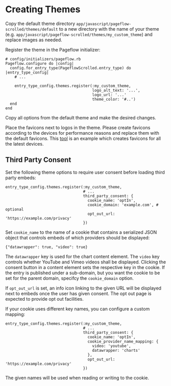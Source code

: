 # Creating Themes

Copy the default theme directory
`app/javascript/pageflow-scrolled/themes/default` to a new directory
with the name of your theme
(e.g. `app/javascript/pageflow-scrolled/themes/my_custom_theme`) and
replace images as needed.

Register the theme in the Pageflow initializer:

    # config/initializers/pageflow.rb
    Pageflow.configure do |config|
      config.for_entry_type(PageflowScrolled.entry_type) do |entry_type_config|
        # ...

        entry_type_config.themes.register(:my_custom_theme,
                                          logo_alt_text: '...',
                                          logo_url: '...'
                                          theme_color: '#..')
      end
    end

Copy all options from the default theme and make the desired changes.

Place the favicons next to logos in the theme. Please create favicons
according to the devices for performance reasons and replace them with
the default favicons.
This [tool](https://realfavicongenerator.net/) is an example which creates favicons
for all the latest devices.

## Third Party Consent

Set the following theme options to require user consent before loading
third party embeds:

    entry_type_config.themes.register(:my_custom_theme,
                                      # ...
                                      third_party_consent: {
                                        cookie_name: 'optIn',
                                        cookie_domain: 'example.com', # optional
                                        opt_out_url: 'https://example.com/privacy'
                                      })

Set `cookie_name` to the name of a cookie that contains a serialized
JSON object that controls embeds of which providers should be
displayed:

    {"datawrapper": true, "video": true}

The `datawrapper` key is used for the chart content element. The
`video` key controls whether YouTube and Vimeo videos shall be
displayed. Clicking the consent button in a content element sets the
respective key in the cookie. If the entry is published under a
sub-domain, but you want the cookie to be set for the parent domain,
specifcy the `cookie_domain` option.

If `opt_out_url` is set, an info icon linking to the given URL will
be displayed next to embeds once the user has given consent. The opt
out page is expected to provide opt out facilities.

If your cookie uses different key names, you can configure a custom
mapping:

    entry_type_config.themes.register(:my_custom_theme,
                                      # ...
                                      third_party_consent: {
                                        cookie_name: 'optIn',
                                        cookie_provider_name_mapping: {
                                          video: 'youtube',
                                          datawrapper: 'charts'
                                        },
                                        opt_out_url: 'https://example.com/privacy'
                                      })

The given names will be used when reading or writing to the cookie.
